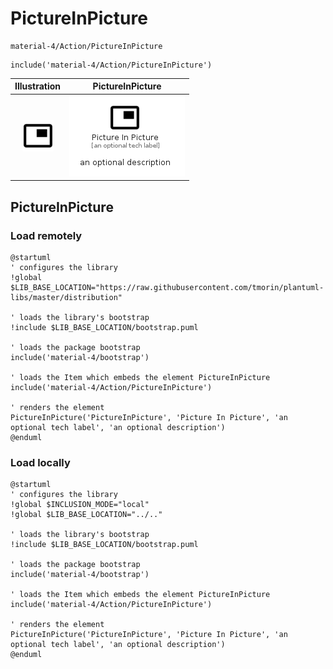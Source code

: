 # PictureInPicture


```text
material-4/Action/PictureInPicture
```

```text
include('material-4/Action/PictureInPicture')
```



| Illustration | PictureInPicture |
| :---: | :---: |
| ![illustration for Illustration](../../material-4/Action/PictureInPicture.png) | ![illustration for PictureInPicture](../../material-4/Action/PictureInPicture.Local.png) |




## PictureInPicture

### Load remotely
```plantuml
@startuml
' configures the library
!global $LIB_BASE_LOCATION="https://raw.githubusercontent.com/tmorin/plantuml-libs/master/distribution"

' loads the library's bootstrap
!include $LIB_BASE_LOCATION/bootstrap.puml

' loads the package bootstrap
include('material-4/bootstrap')

' loads the Item which embeds the element PictureInPicture
include('material-4/Action/PictureInPicture')

' renders the element
PictureInPicture('PictureInPicture', 'Picture In Picture', 'an optional tech label', 'an optional description')
@enduml
```

### Load locally
```plantuml
@startuml
' configures the library
!global $INCLUSION_MODE="local"
!global $LIB_BASE_LOCATION="../.."

' loads the library's bootstrap
!include $LIB_BASE_LOCATION/bootstrap.puml

' loads the package bootstrap
include('material-4/bootstrap')

' loads the Item which embeds the element PictureInPicture
include('material-4/Action/PictureInPicture')

' renders the element
PictureInPicture('PictureInPicture', 'Picture In Picture', 'an optional tech label', 'an optional description')
@enduml
```

